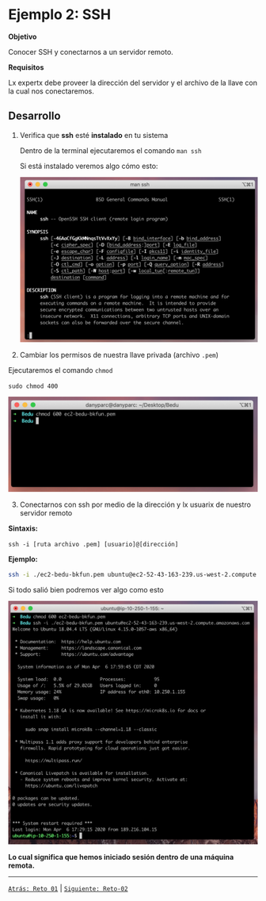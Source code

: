 # Ejemplo 2: SSH

**Objetivo**

Conocer SSH y conectarnos a un servidor remoto.

**Requisitos**

Lx expertx debe proveer la dirección del servidor y el archivo de la llave con la cual nos conectaremos.

## Desarrollo

1. Verifica que **ssh** esté **instalado** en tu sistema

    Dentro de la terminal ejecutaremos el comando `man ssh`

    Si está instalado veremos algo cómo esto:

    ![img/Untitled.png](img/Untitled.png)

2. Cambiar los permisos de nuestra llave privada (archivo `.pem`)

Ejecutaremos el comando `chmod`

`sudo chmod 400`

![img/Untitled%201.png](img/Untitled%201.png)

3. Conectarnos con ssh por medio de la dirección y lx usuarix de nuestro servidor remoto

**Sintaxis:**

`ssh -i [ruta archivo .pem] [usuario]@[dirección]`

**Ejemplo:**

```bash
ssh -i ./ec2-bedu-bkfun.pem ubuntu@ec2-52-43-163-239.us-west-2.compute.amazonaws.com
```

Si todo salió bien podremos ver algo como esto

![img/Screen_Shot_2020-04-06_at_18.00.01.png](img/Screen_Shot_2020-04-06_at_18.00.01.png)

**Lo cual significa que hemos iniciado sesión dentro de una máquina remota.**

-------

[`Atrás: Reto 01`](../Reto-01) | [`Siguiente: Reto-02`](../Reto-02)
